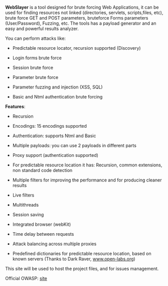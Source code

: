 **WebSlayer** is a tool designed for brute forcing Web Applications, it can be used for finding  resources not linked (directories, servlets, scripts,files, etc), brute force GET and POST parameters, bruteforce Forms parameters (User/Password), Fuzzing, etc. The tools has a payload generator and an easy and powerful results analyzer.


You can perform attacks like:

  * Predictable resource locator, recursion supported (Discovery)

  * Login forms brute force

  * Session brute force

  * Parameter brute force

  * Parameter fuzzing  and injection (XSS, SQL)

  * Basic and Ntml authentication brute forcing

**Features**:

  * Recursion
  * Encodings: 15 encodings supported
  * Authentication: supports Ntml and Basic
  * Multiple payloads: you can use 2 payloads in different parts
  * Proxy support (authentication supported)
  * For predictable resource location it has: Recursion, common extensions, non standard code detection
  * Multiple filters for improving the performance and for producing cleaner results
  * Live filters
  * Multithreads
  * Session saving
  * Integrated browser (webKit)
  * Time delay between requests
  * Attack balancing across multiple proxies


  * Predefined dictionaries for predictable resource location, based on known servers (Thanks to Dark Raver, www.open-labs.org)


This site will be used to host the project files, and for issues management.

Official OWASP: [site](https://www.owasp.org/index.php/Category:OWASP_Webslayer_Project)

